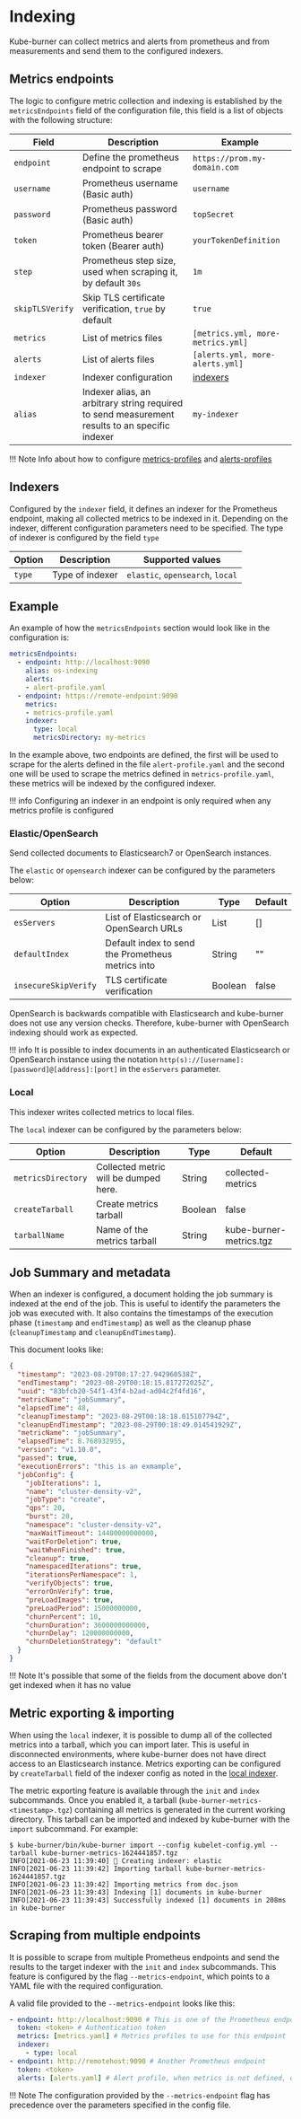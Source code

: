 # Indexing

Kube-burner can collect metrics and alerts from prometheus and from measurements and send them to the configured indexers.

## Metrics endpoints

The logic to configure metric collection and indexing is established by the `metricsEndpoints` field of the configuration file, this field is a list of objects with the following structure:

| Field     | Description     | Example   |
| --------- | --------------- | --------- |
| `endpoint` | Define the prometheus endpoint to scrape | `https://prom.my-domain.com` |
| `username` | Prometheus username (Basic auth) | `username` |
| `password` | Prometheus password (Basic auth) | `topSecret` |
| `token` | Prometheus bearer token (Bearer auth) | `yourTokenDefinition` |
| `step` | Prometheus step size, used when scraping it, by default `30s` | `1m` |
| `skipTLSVerify` | Skip TLS certificate verification, `true` by default | `true` |
| `metrics` | List of metrics files | `[metrics.yml, more-metrics.yml]` |
| `alerts` | List of alerts files | `[alerts.yml, more-alerts.yml]` |
| `indexer` | Indexer configuration | [indexers](#indexers) |
| `alias`   | Indexer alias, an arbitrary string required to send measurement results to an specific indexer  | `my-indexer` |

!!! Note
    Info about how to configure [metrics-profiles](metrics.md) and [alerts-profiles](alerting.md)

## Indexers

Configured by the `indexer` field, it defines an indexer for the Prometheus endpoint, making all collected metrics to be indexed in it.
Depending on the indexer, different configuration parameters need to be specified. The type of indexer is configured by the field `type`

| Option    | Description     | Supported values   |
| --------- | --------------- | ------- |
| `type`    | Type of indexer | `elastic`, `opensearch`, `local`|

## Example

An example of how the `metricsEndpoints` section would look like in the configuration is:

```yaml
metricsEndpoints:
  - endpoint: http://localhost:9090
    alias: os-indexing
    alerts:
    - alert-profile.yaml
  - endpoint: https://remote-endpoint:9090
    metrics:
    - metrics-profile.yaml
    indexer:
      type: local
      metricsDirectory: my-metrics
```

In the example above, two endpoints are defined, the first will be used to scrape for the alerts defined in the file `alert-profile.yaml` and the second one will be used to scrape the metrics defined in `metrics-profile.yaml`, these metrics will be indexed by the configured indexer.

!!! info
    Configuring an indexer in an endpoint is only required when any metrics profile is configured

### Elastic/OpenSearch

Send collected documents to Elasticsearch7 or OpenSearch instances.

The `elastic` or `opensearch` indexer can be configured by the parameters below:

| Option               | Description                                       | Type    | Default |
| -------------------- | ------------------------------------------------- | ------- | ------- |
| `esServers`          | List of Elasticsearch or OpenSearch URLs          | List    | []      |
| `defaultIndex`       | Default index to send the Prometheus metrics into | String  | ""      |
| `insecureSkipVerify` | TLS certificate verification                      | Boolean | false   |

OpenSearch is backwards compatible with Elasticsearch and kube-burner does not use any version checks. Therefore, kube-burner with OpenSearch indexing should work as expected.

!!! info
    It is possible to index documents in an authenticated Elasticsearch or OpenSearch instance using the notation `http(s)://[username]:[password]@[address]:[port]` in the `esServers` parameter.

### Local

This indexer writes collected metrics to local files.

The `local` indexer can be configured by the parameters below:

| Option             | Description                           | Type    | Default                 |
| ------------------ | ------------------------------------- | ------- | ----------------------- |
| `metricsDirectory` | Collected metric will be dumped here. | String  | collected-metrics       |
| `createTarball`    | Create metrics tarball                | Boolean | false                   |
| `tarballName`      | Name of the metrics tarball           | String  | kube-burner-metrics.tgz |

## Job Summary and metadata

When an indexer is configured, a document holding the job summary is indexed at the end of the job. This is useful to identify the parameters the job was executed with. It also contains the timestamps of the execution phase (`timestamp` and `endTimestamp`) as well as the cleanup phase (`cleanupTimestamp` and `cleanupEndTimestamp`).

This document looks like:

```json
{
  "timestamp": "2023-08-29T00:17:27.942960538Z",
  "endTimestamp": "2023-08-29T00:18:15.817272025Z",
  "uuid": "83bfcb20-54f1-43f4-b2ad-ad04c2f4fd16",
  "metricName": "jobSummary",
  "elapsedTime": 48,
  "cleanupTimestamp": "2023-08-29T00:18:18.015107794Z",
  "cleanupEndTimestamp": "2023-08-29T00:18:49.014541929Z",
  "metricName": "jobSummary",
  "elapsedTime": 8.768932955,
  "version": "v1.10.0",
  "passed": true,
  "executionErrors": "this is an exmample",
  "jobConfig": {                          
    "jobIterations": 1,                                                                                              
    "name": "cluster-density-v2",                                                                                    
    "jobType": "create",                                                                                             
    "qps": 20,                                                                                                       
    "burst": 20,
    "namespace": "cluster-density-v2",
    "maxWaitTimeout": 14400000000000,
    "waitForDeletion": true,
    "waitWhenFinished": true,
    "cleanup": true,
    "namespacedIterations": true,
    "iterationsPerNamespace": 1,
    "verifyObjects": true,
    "errorOnVerify": true,
    "preLoadImages": true,
    "preLoadPeriod": 15000000000,
    "churnPercent": 10,
    "churnDuration": 3600000000000,
    "churnDelay": 120000000000,
    "churnDeletionStrategy": "default"
  }
}
```

!!! Note
    It's possible that some of the fields from the document above don't get indexed when it has no value

## Metric exporting & importing

When using the `local` indexer, it is possible to dump all of the collected metrics into a tarball, which you can import later. This is useful in disconnected environments, where kube-burner does not have direct access to an Elasticsearch instance. Metrics exporting can be configured by `createTarball` field of the indexer config as noted in the [local indexer](#local).

The metric exporting feature is available through the `init` and `index` subcommands. Once you enabled it, a tarball (`kube-burner-metrics-<timestamp>.tgz`) containing all metrics is generated in the current working directory. This tarball can be imported and indexed by kube-burner with the `import` subcommand. For example:

```console
$ kube-burner/bin/kube-burner import --config kubelet-config.yml --tarball kube-burner-metrics-1624441857.tgz
INFO[2021-06-23 11:39:40] 📁 Creating indexer: elastic
INFO[2021-06-23 11:39:42] Importing tarball kube-burner-metrics-1624441857.tgz
INFO[2021-06-23 11:39:42] Importing metrics from doc.json
INFO[2021-06-23 11:39:43] Indexing [1] documents in kube-burner
INFO[2021-06-23 11:39:43] Successfully indexed [1] documents in 208ms in kube-burner
```

## Scraping from multiple endpoints

It is possible to scrape from multiple Prometheus endpoints and send the results to the target indexer with the `init` and `index` subcommands. This feature is configured by the flag `--metrics-endpoint`, which points to a YAML file with the required configuration.

A valid file provided to the `--metrics-endpoint` looks like this:

```yaml
- endpoint: http://localhost:9090 # This is one of the Prometheus endpoints
  token: <token> # Authentication token
  metrics: [metrics.yaml] # Metrics profiles to use for this endpoint
  indexer:
    - type: local
- endpoint: http://remotehost:9090 # Another Prometheus endpoint
  token: <token>
  alerts: [alerts.yaml] # Alert profile, when metrics is not defined, defining an indexer is optional
```

!!! Note
    The configuration provided by the `--metrics-endpoint` flag has precedence over the parameters specified in the config file.
